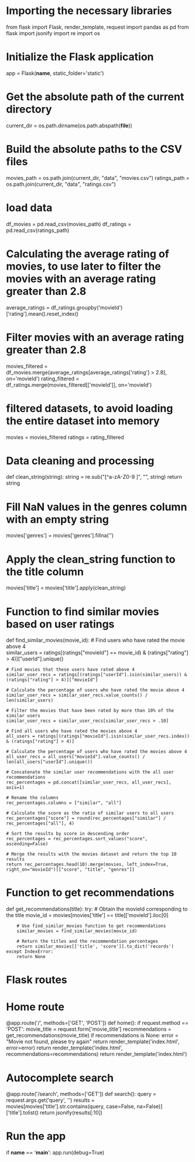 
# Importing the necessary libraries
from flask import Flask, render_template, request
import pandas as pd
from flask import jsonify
import re
import os

# Initialize the Flask application
app = Flask(__name__, static_folder='static')

# Get the absolute path of the current directory
current_dir = os.path.dirname(os.path.abspath(__file__))

# Build the absolute paths to the CSV files
movies_path = os.path.join(current_dir, "data", "movies.csv")
ratings_path = os.path.join(current_dir, "data", "ratings.csv")

# load data
df_movies = pd.read_csv(movies_path)
df_ratings = pd.read_csv(ratings_path)

# Calculating the average rating of movies, to use later to filter the movies with an average rating greater than 2.8
average_ratings = df_ratings.groupby('movieId')['rating'].mean().reset_index()

# Filter movies with an average rating greater than 2.8
movies_filtered = df_movies.merge(average_ratings[average_ratings['rating'] > 2.8], on='movieId')
rating_filtered = df_ratings.merge(movies_filtered[['movieId']], on='movieId')

# filtered datasets, to avoid loading the entire dataset into memory
movies = movies_filtered
ratings = rating_filtered

# Data cleaning and processing
def clean_string(string):
    string = re.sub("[^a-zA-Z0-9 ]", "", string)
    return string

# Fill NaN values in the genres column with an empty string
movies['genres'] = movies['genres'].fillna('')

# Apply the clean_string function to the title column
movies['title'] = movies['title'].apply(clean_string)

# Function to find similar movies based on user ratings
def find_similar_movies(movie_id):
    # Find users who have rated the movie above 4   
    similar_users = ratings[(ratings["movieId"] == movie_id) & (ratings["rating"] > 4)]["userId"].unique()
    
    # Find movies that these users have rated above 4
    similar_user_recs = ratings[(ratings["userId"].isin(similar_users)) & (ratings["rating"] > 4)]["movieId"]
    
    # Calculate the percentage of users who have rated the movie above 4
    similar_user_recs = similar_user_recs.value_counts() / len(similar_users)
    
    # Filter the movies that have been rated by more than 10% of the similar users
    similar_user_recs = similar_user_recs[similar_user_recs > .10]
    
    # Find all users who have rated the movies above 4
    all_users = ratings[(ratings["movieId"].isin(similar_user_recs.index)) & (ratings["rating"] > 4)]
    
    # Calculate the percentage of users who have rated the movies above 4
    all_user_recs = all_users["movieId"].value_counts() / len(all_users["userId"].unique())
    
    # Concatenate the similar user recommendations with the all user recommendations
    rec_percentages = pd.concat([similar_user_recs, all_user_recs], axis=1) 
    
    # Rename the columns
    rec_percentages.columns = ["similar", "all"]
    
    # Calculate the score as the ratio of similar users to all users
    rec_percentages["score"] = round(rec_percentages["similar"] / rec_percentages["all"], 4)
    
    # Sort the results by score in descending order
    rec_percentages = rec_percentages.sort_values("score", ascending=False)
    
    # Merge the results with the movies dataset and return the top 10 results
    return rec_percentages.head(10).merge(movies, left_index=True, right_on="movieId")[["score", "title", "genres"]]

# Function to get recommendations
def get_recommendations(title):
    try:
        # Obtain the movieId corresponding to the title
        movie_id = movies[movies['title'] == title]['movieId'].iloc[0]
        
        # Use find_similar_movies function to get recommendations
        similar_movies = find_similar_movies(movie_id)
        
        # Return the titles and the recommendation percentages
        return similar_movies[['title', 'score']].to_dict('records')
    except IndexError:
        return None

# Flask routes

# Home route
@app.route('/', methods=['GET', 'POST'])
def home():
    if request.method == 'POST':
        movie_title = request.form['movie_title']
        recommendations = get_recommendations(movie_title)
        if recommendations is None:
            error = "Movie not found, please try again"
            return render_template('index.html', error=error)
        return render_template('index.html', recommendations=recommendations)
    return render_template('index.html')

# Autocomplete search
@app.route('/search', methods=['GET'])
def search():
    query = request.args.get('query', '')
    results = movies[movies['title'].str.contains(query, case=False, na=False)]['title'].tolist()
    return jsonify(results[:10])

# Run the app
if __name__ == '__main__':
    app.run(debug=True)

